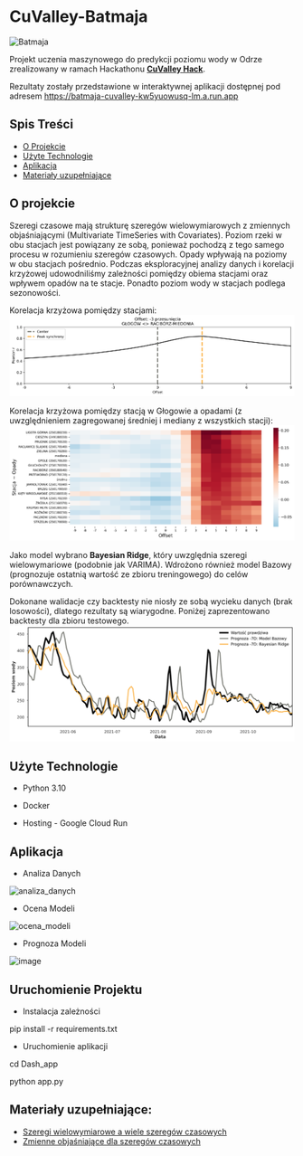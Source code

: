# CuValley-Batmaja

![Batmaja](https://i0.wp.com/batmaja.com/wp-content/uploads/2021/04/cropped-BATMAJA-calosc.png?resize=1024%2C356&ssl=1 "Batmaja Logo")

Projekt uczenia maszynowego do predykcji poziomu wody w Odrze zrealizowany w ramach Hackathonu [**CuValley Hack**](https://cuvalley.com/).

Rezultaty zostały przedstawione w interaktywnej aplikacji dostępnej pod adresem https://batmaja-cuvalley-kw5yuowusq-lm.a.run.app

## Spis Treści
* [O Projekcie](#o-projekcie)
* [Użyte Technologie](#użyte-technologie)
* [Aplikacja](#Aplikacja)
* [Materiały uzupełniające](#materiały-uzupełniające)

## O projekcie

Szeregi czasowe mają strukturę szeregów wielowymiarowych z zmiennych objaśniającymi (Multivariate TimeSeries with Covariates). Poziom rzeki w obu stacjach jest powiązany ze sobą, ponieważ pochodzą z tego samego procesu w rozumieniu szeregów czasowych. Opady wpływają na poziomy w obu stacjach pośrednio. Podczas eksploracyjnej analizy danych i korelacji krzyżowej udowodniliśmy zależności pomiędzy obiema stacjami oraz wpływem opadów na te stacje. Ponadto poziom wody w stacjach podlega sezonowości.

Korelacja krzyżowa pomiędzy stacjami:
![korelacja-stacja-stacja](results/TLCC-GŁOGÓW-RACIBÓRZ-MIEDONIA.png)

Korelacja krzyżowa pomiędzy stacją w Głogowie a opadami (z uwzględnieniem zagregowanej średniej i mediany z wszystkich stacji):
![korelacja-stacja-opady](results/TLCC-GŁOGÓW-opady.png)

Jako model wybrano **Bayesian Ridge**, który uwzględnia szeregi wielowymariowe (podobnie jak VARIMA). Wdrożono również model Bazowy (prognozuje ostatnią wartość ze zbioru treningowego) do celów porównawczych.

Dokonane walidacje czy backtesty nie niosły ze sobą wycieku danych (brak losowości), dlatego rezultaty są wiarygodne. Poniżej zaprezentowano backtesty dla zbioru testowego.
![backtests](results/Backtests_-7D.png)

## Użyte Technologie

* Python 3.10

* Docker

* Hosting - Google Cloud Run

## Aplikacja

* Analiza Danych

![analiza_danych](https://user-images.githubusercontent.com/101253790/215296857-ef094177-3d89-4f7a-89dc-f5ec5bf5d5ca.gif)

* Ocena Modeli

![ocena_modeli](https://user-images.githubusercontent.com/101253790/215296957-eef8756a-0f65-4327-9d3d-dcc4852a20ac.gif)

* Prognoza Modeli


![image](https://user-images.githubusercontent.com/101253790/215312327-0e957d61-4cb8-4102-bd6a-acd5c19f97ed.png)


## Uruchomienie Projektu

* Instalacja zależności

pip install -r requirements.txt

* Uruchomienie aplikacji

cd Dash_app

python app.py


## Materiały uzupełniające:
- [Szeregi wielowymiarowe a wiele szeregów czasowych](https://unit8co.github.io/darts/userguide/timeseries.html#multivariate-time-series-vs-multiple-time-series)
- [Zmienne objaśniające dla szeregów czasowych](https://unit8co.github.io/darts/userguide/covariates.html)
